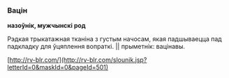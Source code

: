 ### Вацін
**назоўнік, мужчынскі род**

Рэдкая трыкатажная тканіна з густым начосам, якая падшываецца пад падкладку для ўцяплення вопраткі. || прыметнік: вацінавы.

<a rel="author">[http://rv-blr.com/](http://rv-blr.com/slounik.jsp?letterId=0&maskId=0&pageId=501)</a>
